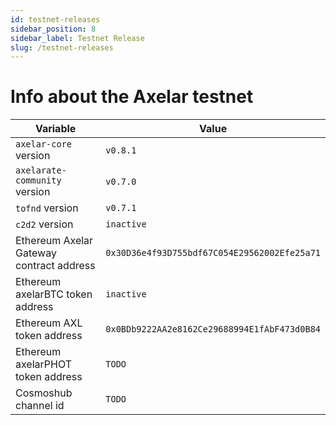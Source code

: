 ```yaml
---
id: testnet-releases
sidebar_position: 8
sidebar_label: Testnet Release
slug: /testnet-releases
---
```


# Info about the Axelar testnet

Variable  | Value
------------- | -------------
`axelar-core` version | `v0.8.1`
`axelarate-community` version | `v0.7.0`
`tofnd` version | `v0.7.1`
`c2d2` version | `inactive`
Ethereum Axelar Gateway contract address | `0x30D36e4f93D755bdf67C054E29562002Efe25a71`
Ethereum axelarBTC token address | `inactive`
Ethereum AXL token address | `0x0BDb9222AA2e8162Ce29688994E1fAbF473d0B84`
Ethereum axelarPHOT token address | `TODO`
Cosmoshub channel id | `TODO`
